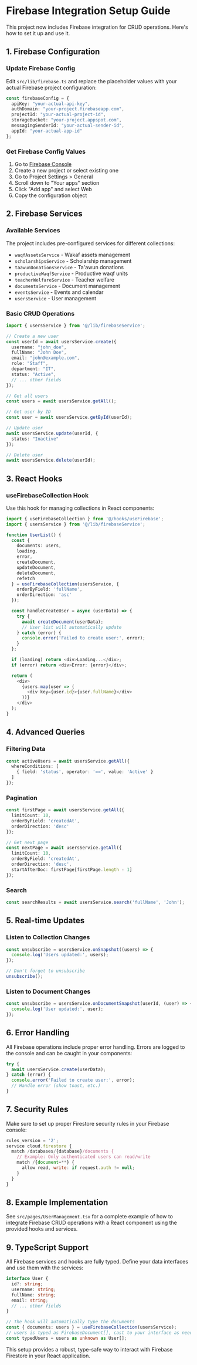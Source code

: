 # Firebase Integration Setup Guide

This project now includes Firebase integration for CRUD operations. Here's how to set it up and use it.

## 1. Firebase Configuration

### Update Firebase Config
Edit `src/lib/firebase.ts` and replace the placeholder values with your actual Firebase project configuration:

```typescript
const firebaseConfig = {
  apiKey: "your-actual-api-key",
  authDomain: "your-project.firebaseapp.com",
  projectId: "your-actual-project-id",
  storageBucket: "your-project.appspot.com",
  messagingSenderId: "your-actual-sender-id",
  appId: "your-actual-app-id"
};
```

### Get Firebase Config Values
1. Go to [Firebase Console](https://console.firebase.google.com/)
2. Create a new project or select existing one
3. Go to Project Settings > General
4. Scroll down to "Your apps" section
5. Click "Add app" and select Web
6. Copy the configuration object

## 2. Firebase Services

### Available Services
The project includes pre-configured services for different collections:

- `waqfAssetsService` - Wakaf assets management
- `scholarshipsService` - Scholarship management
- `taawunDonationsService` - Ta'awun donations
- `productiveWaqfService` - Productive waqf units
- `teacherWelfareService` - Teacher welfare
- `documentsService` - Document management
- `eventsService` - Events and calendar
- `usersService` - User management

### Basic CRUD Operations

```typescript
import { usersService } from '@/lib/firebaseService';

// Create a new user
const userId = await usersService.create({
  username: "john_doe",
  fullName: "John Doe",
  email: "john@example.com",
  role: "Staff",
  department: "IT",
  status: "Active",
  // ... other fields
});

// Get all users
const users = await usersService.getAll();

// Get user by ID
const user = await usersService.getById(userId);

// Update user
await usersService.update(userId, {
  status: "Inactive"
});

// Delete user
await usersService.delete(userId);
```

## 3. React Hooks

### useFirebaseCollection Hook
Use this hook for managing collections in React components:

```typescript
import { useFirebaseCollection } from '@/hooks/useFirebase';
import { usersService } from '@/lib/firebaseService';

function UserList() {
  const {
    documents: users,
    loading,
    error,
    createDocument,
    updateDocument,
    deleteDocument,
    refetch
  } = useFirebaseCollection(usersService, {
    orderByField: 'fullName',
    orderDirection: 'asc'
  });

  const handleCreateUser = async (userData) => {
    try {
      await createDocument(userData);
      // User list will automatically update
    } catch (error) {
      console.error('Failed to create user:', error);
    }
  };

  if (loading) return <div>Loading...</div>;
  if (error) return <div>Error: {error}</div>;

  return (
    <div>
      {users.map(user => (
        <div key={user.id}>{user.fullName}</div>
      ))}
    </div>
  );
}
```

## 4. Advanced Queries

### Filtering Data
```typescript
const activeUsers = await usersService.getAll({
  whereConditions: [
    { field: 'status', operator: '==', value: 'Active' }
  ]
});
```

### Pagination
```typescript
const firstPage = await usersService.getAll({
  limitCount: 10,
  orderByField: 'createdAt',
  orderDirection: 'desc'
});

// Get next page
const nextPage = await usersService.getAll({
  limitCount: 10,
  orderByField: 'createdAt',
  orderDirection: 'desc',
  startAfterDoc: firstPage[firstPage.length - 1]
});
```

### Search
```typescript
const searchResults = await usersService.search('fullName', 'John');
```

## 5. Real-time Updates

### Listen to Collection Changes
```typescript
const unsubscribe = usersService.onSnapshot((users) => {
  console.log('Users updated:', users);
});

// Don't forget to unsubscribe
unsubscribe();
```

### Listen to Document Changes
```typescript
const unsubscribe = usersService.onDocumentSnapshot(userId, (user) => {
  console.log('User updated:', user);
});
```

## 6. Error Handling

All Firebase operations include proper error handling. Errors are logged to the console and can be caught in your components:

```typescript
try {
  await usersService.create(userData);
} catch (error) {
  console.error('Failed to create user:', error);
  // Handle error (show toast, etc.)
}
```

## 7. Security Rules

Make sure to set up proper Firestore security rules in your Firebase console:

```javascript
rules_version = '2';
service cloud.firestore {
  match /databases/{database}/documents {
    // Example: Only authenticated users can read/write
    match /{document=**} {
      allow read, write: if request.auth != null;
    }
  }
}
```

## 8. Example Implementation

See `src/pages/UserManagement.tsx` for a complete example of how to integrate Firebase CRUD operations with a React component using the provided hooks and services.

## 9. TypeScript Support

All Firebase services and hooks are fully typed. Define your data interfaces and use them with the services:

```typescript
interface User {
  id?: string;
  username: string;
  fullName: string;
  email: string;
  // ... other fields
}

// The hook will automatically type the documents
const { documents: users } = useFirebaseCollection(usersService);
// users is typed as FirebaseDocument[], cast to your interface as needed
const typedUsers = users as unknown as User[];
```

This setup provides a robust, type-safe way to interact with Firebase Firestore in your React application.
